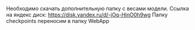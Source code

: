 Необходимо скачать дополнительную папку с весами модели.
Ссылка на яндекс диск: https://disk.yandex.ru/d/-jOq-HinO0h9wg
Папку checkpoints переносим в папку WebApp

